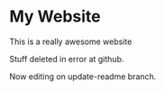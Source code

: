 # My Website

This is a really awesome website

Stuff deleted in error at github.

Now editing on update-readme branch.

